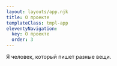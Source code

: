 ```yaml
---
layout: layouts/app.njk
title: О проекте
templateClass: tmpl-app
eleventyNavigation:
  key: О проекте
  order: 3
---
```


Я человек, который пишет разные вещи.
